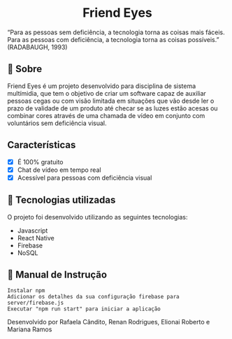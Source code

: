 <h1 align="center">
Friend Eyes
</h1>

“Para as pessoas sem deficiência, a tecnologia torna as coisas mais fáceis. Para as pessoas com deficiência, a tecnologia torna as coisas possíveis.” (RADABAUGH, 1993)

## :pushpin:  Sobre
Friend Eyes é um projeto desenvolvido para disciplina de sistema multímidia, que tem o objetivo de criar um software capaz de auxiliar pessoas cegas ou com visão limitada em situações que vão desde ler o prazo de validade de um produto até checar se as luzes estão acesas ou combinar cores através de uma chamada de vídeo em conjunto com voluntários sem deficiência visual.

## Características
- [x] É 100% gratuito
- [x] Chat de vídeo em tempo real
- [x] Acessível para pessoas com deficiência visual

## :mag_right:  Tecnologias utilizadas
O projeto foi desenvolvido utilizando as seguintes tecnologias:
- Javascript
- React Native
- Firebase
- NoSQL

## :book: Manual de Instrução
```
Instalar npm
Adicionar os detalhes da sua configuração firebase para server/firebase.js
Executar "npm run start" para iniciar a aplicação
```

Desenvolvido  por Rafaela Cândito, Renan Rodrigues, Elionai Roberto e Mariana Ramos
